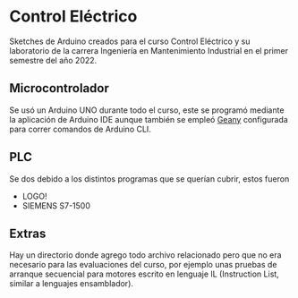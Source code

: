 # Control Eléctrico
Sketches de Arduino creados para el curso Control Eléctrico y su laboratorio 
de la carrera Ingeniería en Mantenimiento Industrial en el primer semestre del año 2022.

## Microcontrolador
Se usó un Arduino UNO durante todo el curso, este se programó mediante la aplicación de Arduino IDE
aunque también se empleó [Geany](https://www.geany.org/) configurada para correr comandos de
Arduino CLI.

## PLC
Se dos debido a los distintos programas que se querían cubrir, estos fueron
- LOGO!
- SIEMENS S7-1500

## Extras
Hay un directorio donde agrego todo archivo relacionado pero que no era necesario para las
evaluaciones del curso, por ejemplo unas pruebas de arranque secuencial para motores escrito en
lenguaje IL (Instruction List, similar a lenguajes ensamblador).

